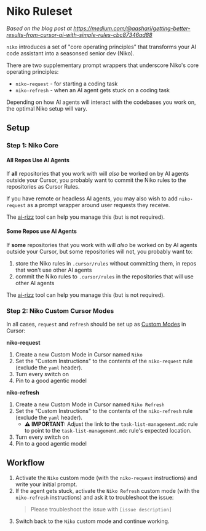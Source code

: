 # Niko Ruleset

_Based on the blog post at https://medium.com/@aashari/getting-better-results-from-cursor-ai-with-simple-rules-cbc87346ad88_

`niko` introduces a set of "core operating principles" that transforms your AI code assistant into a seasonsed senior dev (Niko).

There are two supplementary prompt wrappers that underscore Niko's core operating principles:

* `niko-request` - for starting a coding task
* `niko-refresh` - when an AI agent gets stuck on a coding task

Depending on how AI agents will interact with the codebases you work on, the optimal Niko setup will vary.

## Setup

### Step 1: Niko Core

#### All Repos Use AI Agents

If **all** repositories that you work with will *also* be worked on by AI agents outside your Cursor, you probably want to commit the Niko rules to the repositories as Cursor Rules.

If you have remote or headless AI agents, you may  also wish to add `niko-request` as a prompt wrapper around user requests they receive.

The [ai-rizz](https://github.com/texarkanine/ai-rizz) tool can help you manage this (but is not required).

#### Some Repos use AI Agents

If **some** repositories that you work with will *also* be worked on by AI agents outside your Cursor, but some repositories will not, you probably want to:

1. store the Niko rules in `.cursor/rules` without committing them, in repos that won't use other AI agents
2. commit the Niko rules to `.cursor/rules` in the repositories that will use other AI agents

The [ai-rizz](https://github.com/texarkanine/ai-rizz) tool can help you manage this (but is not required).

### Step 2: Niko Custom Cursor Modes

In all cases, `request` and `refresh` should be set up as [Custom Modes](https://docs.cursor.com/chat/custom-modes) in Cursor:

**niko-request**

1. Create a new Custom Mode in Cursor named `Niko`
2. Set the "Custom Instructions" to the contents of the `niko-request` rule (exclude the `yaml` header).
3. Turn every switch on
4. Pin to a good agentic model

**niko-refresh**

1. Create a new Custom Mode in Cursor named `Niko Refresh`
2. Set the "Custom Instructions" to the contents of the `niko-refresh` rule (exclude the `yaml` header).
    - **⚠️ IMPORTANT:** Adjust the link to the `task-list-management.mdc` rule to point to the `task-list-management.mdc` rule's expected location.
3. Turn every switch on
4. Pin to a good agentic model

## Workflow

1. Activate the `Niko` custom mode (with the `niko-request` instructions) and write your initial prompt.
2. If the agent gets stuck, activate the `Niko Refresh` custom mode (with the `niko-refresh` instructions) and ask it to troubleshoot the issue:
    > Please troubleshoot the issue with `[issue description]`
3. Switch back to the `Niko` custom mode and continue working.
